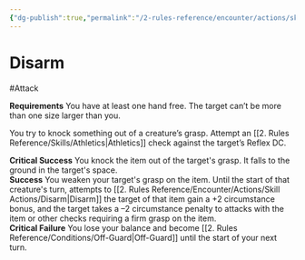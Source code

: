 ```yaml
---
{"dg-publish":true,"permalink":"/2-rules-reference/encounter/actions/skill-actions/disarm/","noteIcon":""}
---
```


# Disarm
#Attack 

**Requirements** You have at least one hand free. The target can’t be more than one size larger than you.

You try to knock something out of a creature’s grasp. Attempt an [[2. Rules Reference/Skills/Athletics\|Athletics]] check against the target’s Reflex DC.

**Critical Success** You knock the item out of the target's grasp. It falls to the ground in the target's space.  
**Success** You weaken your target's grasp on the item. Until the start of that creature's turn, attempts to [[2. Rules Reference/Encounter/Actions/Skill Actions/Disarm\|Disarm]] the target of that item gain a +2 circumstance bonus, and the target takes a –2 circumstance penalty to attacks with the item or other checks requiring a firm grasp on the item.  
**Critical Failure** You lose your balance and become [[2. Rules Reference/Conditions/Off-Guard\|Off-Guard]] until the start of your next turn.

